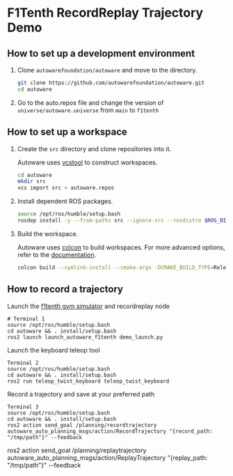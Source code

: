 # F1Tenth RecordReplay Trajectory Demo

## How to set up a development environment

1. Clone `autowarefoundation/autoware` and move to the directory.

   ```bash
   git clone https://github.com/autowarefoundation/autoware.git
   cd autoware
   ```

2. Go to the auto.repos file and change the version of `universe/autoware.universe` from `main` to `f1tenth`

## How to set up a workspace

1. Create the `src` directory and clone repositories into it.

   Autoware uses [vcstool](https://github.com/dirk-thomas/vcstool) to construct workspaces.

   ```bash
   cd autoware
   mkdir src
   vcs import src < autoware.repos
   ```

2. Install dependent ROS packages.

   ```bash
   source /opt/ros/humble/setup.bash
   rosdep install -y --from-paths src --ignore-src --rosdistro $ROS_DISTRO
   ```

3. Build the workspace.

   Autoware uses [colcon](https://github.com/colcon) to build workspaces.
   For more advanced options, refer to the [documentation](https://colcon.readthedocs.io/).

   ```bash
   colcon build --symlink-install --cmake-args -DCMAKE_BUILD_TYPE=Release
   ```

## How to record a trajectory

Launch the [f1tenth gym simulator](https://github.com/f1tenth/f1tenth_gym_ros) and recordreplay node

```(bash)
# Terminal 1
source /opt/ros/humble/setup.bash
cd autoware && . install/setup.bash
ros2 launch launch_autoware_f1tenth demo_launch.py
```

Launch the keyboard teleop tool

```(bash)
Terminal 2
source /opt/ros/humble/setup.bash
cd autoware && . install/setup.bash
ros2 run teleop_twist_keyboard teleop_twist_keyboard
```

Record a trajectory and save at your preferred path

```(bash)
Terminal 3
source /opt/ros/humble/setup.bash
cd autoware && . install/setup.bash
ros2 action send_goal /planning/recordtrajectory autoware_auto_planning_msgs/action/RecordTrajectory "{record_path: "/tmp/path"}" --feedback
```

ros2 action send_goal /planning/replaytrajectory autoware_auto_planning_msgs/action/ReplayTrajectory "{replay_path: "/tmp/path"}" --feedback
